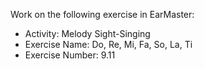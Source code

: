 Work on the following exercise in EarMaster:
- Activity: Melody Sight-Singing
- Exercise Name: Do, Re, Mi, Fa, So, La, Ti
- Exercise Number: 9.11
